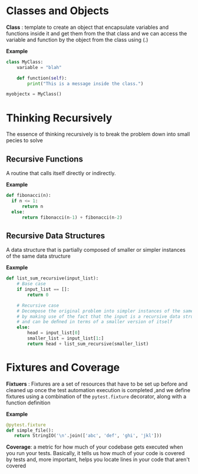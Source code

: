 # Classes and Objects
**Class** : template to create an object that encapsulate variables and functions inside it and get them from the that class and we can access the variable and function by the object from the class using (.)

**Example** 
```python 
class MyClass:
    variable = "blah"

    def function(self):
        print("This is a message inside the class.")

myobjectx = MyClass()

```
# Thinking Recursively
 The essence of thinking recursively is to break the problem down into small pecies to solve 

 ## Recursive Functions 
  A routine that calls itself directly or indirectly.

  **Example**
  ```python
  def fibonacci(n):
    if n <= 1:
        return n
    else:
        return fibonacci(n-1) + fibonacci(n-2)
  ```
## Recursive Data Structures 
 A data structure that is partially composed of smaller or simpler instances of the same data structure

**Eaxmple**
```python
def list_sum_recursive(input_list):
    # Base case
    if input_list == []:
        return 0

    # Recursive case
    # Decompose the original problem into simpler instances of the same problem
    # by making use of the fact that the input is a recursive data structure
    # and can be deﬁned in terms of a smaller version of itself
    else:
        head = input_list[0]
        smaller_list = input_list[1:]
        return head + list_sum_recursive(smaller_list)
```


# Fixtures and Coverage
 
**Fixtuers** : Fixtures are a set of resources that have to be set up before and cleaned up once the  test automation execution is completed ,and  we define fixtures using a combination of the `pytest.fixture` decorator, along with a function definition

**Example**
```python
@pytest.fixture
def simple_file():
   return StringIO('\n'.join(['abc', 'def', 'ghi', 'jkl']))

```

**Coverage**: a metric for how much of your codebase gets executed when you run your tests. Basically, it tells us how much of your code is covered by tests and, more important, helps you locate lines in your code that aren't covered
